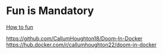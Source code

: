 # Fun is Mandatory

[How to fun](https://doom.fandom.com/wiki/Controls)




































































































































































































https://github.com/CallumHoughton18/Doom-In-Docker
https://hub.docker.com/r/callumhoughton22/doom-in-docker